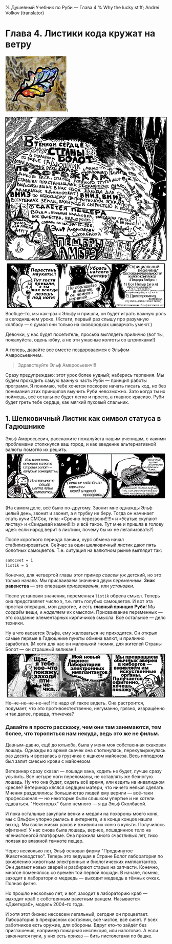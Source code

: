 % Душевный Учебник по Руби — Глава 4
% Why the lucky stiff; Andrei Volkov (translator)

Глава 4. Листики кода кружат на ветру
=======================================================
![o](images/chapter.poignant.guide-4.jpg)\ 

![Глубоко–глубоко в Пещерах Амбрэ, жил–был Эльф Сколбасой](images/the.elf-1.png) ![и чёрный кот по кличке Негыр](images/the.elf-2.png) Вообще–то, мы как–раз к Эльфу и пришли, он будет играть важную роль в сегодняшнем уроке. (Кстати, первый раз слышу про разумную колбасу — я думал они только на сковородках шкварчать умеют.)

Девочки, у нас будет посетитель, просьба выглядеть прилично (вот ты, пожалуйста, одень юбку, а не эти ужасные колготы со штрипками!)

А теперь, давайте все вместе поздороваемся с Эльфом Амвросьевичем.

> Здравствуйте Эльф Амвросьевич!!!

Сразу предупреждаю: этот урок более нудный; наберись терпения. Мы будем проходить самую важную часть Руби — принцип работы программ.
Я понимаю, тебе хочется поскорее начать писать код, но без понимания этих принципов выучить Руби невозможно.
Зато когда ты их поймешь, всё остальное будет легко и просто, а главное красиво. Руби будет греть тебе сердце, как мягкий пуховый спальник.

## 1. Шелковичный Листик как символ статуса в Гадюшнике

Эльф Амвросьевич, расскажите пожалуйста нашим ученицам, с какими проблемами столкнулся ваш город, и как введение альтернативной валюты помогло их решить.
![Народ не верил в самоцветы](images/the.elf-3.png)

(На самом деле, всё было по–другому.
Звонит мне однажды Эльф целый день, звонит и звонит, а я трубку не беру.
Тогда он начинает слать кучи СМСок, типа: «Срочно перезвони!!!!!» и «Усатые скупают листву» и «Скидывай камни!!!!» и всё такое.
Тут мне и пришла в голову идея: если народ верит в листики, почему бы их не легализовать?)

После короткого периода паники, курс обмена начал стабилизироваться. Сейчас за один шелковичный листик дают пять болотных самоцветов.
Т.е. ситуация на валютном рынке выглядит так:

    samocvet = 1
    listik = 5

Конечно, для четвертой главы этот пример *совсем уж* детский, но это только начало. Мы присваиваем значения двум *переменным*.
**Знак равенства** — это операция *присваивания*, или *установки*.

После установки значения, переменная `listik` обрела смысл.
Теперь она представляет число `5`, т.е. пять голубых самоцветов.
И вот эта простая операция, мои дорогие, и есть **главный принцип Руби**!
Мы *создаём* вещи, и *наделяем* их смыслом. 
Присваивание переменных — это создание элементарных кирпичиков смысла.
Всё остальное — дело техники.

Ну а что касается Эльфа, ему жаловаться не приходится.
Он открыл самые первые в Гадюшнике пункты обмена валют, и прилично заработал.
(И хотя для нас он маленький гномик, для жителей Страны Болот — он страшный великан!)
![Лаборатория электронных имплантантов](images/the.elf-4.png)
Не–не–не–не–не–не! Не надо ей такое видеть. Она растроится, подумает, что это противоестественно, негуманно, грязно, извращённо и так далее, правда, птичечка?

### Давайте я просто расскажу, чем они там занимаются, тем более, что торопиться нам некуда, ведь это же не фильм.

Давным–давно, ещё до ютьюба, была у меня моя собственная скаковая лошадь. Однажды во время скачек она споткнулась, перекувыркнулась раз десять и врезалась в грузчика с ящиком майонеза. Весь ипподром был залит смесью крови с майонезом.

Ветеринар сразу сказал — лошади хана, ходить не будет, лучше сразу усыпить. Все четыре ноги переломаны, не оставлять же безногую лошадь. Ну что она будет, сидеть всё время, или ездить на инвалидном кресле? Ветеринар клялся сердцем матери, что ничего нельзя сделать. Мнения разделились: большинство людей ему верили — всё–таки профессионал — но некоторые были слишком упертые и не хотели сдаваться. "Некоторых" было немного — я да Эльф Сколбасой.

И пока остальные закупали венки и медали на похороны моего коня, мы с Эльфом упорно рылись в интернете, и в конце концов нашли выход. Мы взяли живых раков и вживили их коню в культи. Получилось офигенно! У нас снова была лошадь, вернее, лошадинное тело на членистоногой платформе. Она прожила много счастливых лет, тихо ползая во влажной темноте пещер.

Через несколько лет, Эльф основал фирму "Продвинутое Животноводство". Теперь это ведущая в Стране Болот лаборатория по вживлению животным электронных и биологических имплантантов. Они делают новых зверей и разбирают старых на запчасти. Конечно, многое поменялось со времён той первой лошади. В начале, помню, заходит в лабораторию медведь — выходит медведь в тёмных очках. Полная фигня.

Но прошло несколько лет, и вот, заходит в лабораторию краб — выходит краб с собственным ракетным ранцем. Называется «Джеткраб», модель 2004–го года.

И хотя этот бизнес несовсем легальный, сегодня он процветает. Лаборатория в прекрасном состоянии, всё чистое, всё сияет.  У всех работников есть оружие, для обороны. Вдруг кто–то зайдёт без приглашения, например пожарная инспекция, или налоговая. А если закончатся пули, у них есть приказ — бить пистолетами по башке.
